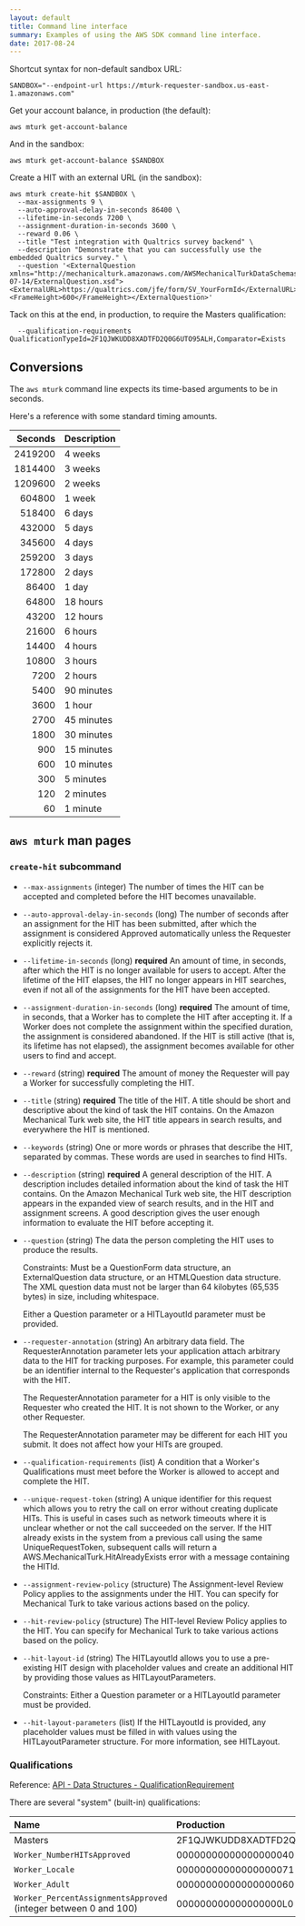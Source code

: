 ```yaml
---
layout: default
title: Command line interface
summary: Examples of using the AWS SDK command line interface.
date: 2017-08-24
---
```


Shortcut syntax for non-default sandbox URL:

    SANDBOX="--endpoint-url https://mturk-requester-sandbox.us-east-1.amazonaws.com"

Get your account balance, in production (the default):

    aws mturk get-account-balance

And in the sandbox:

    aws mturk get-account-balance $SANDBOX

Create a HIT with an external URL (in the sandbox):

    aws mturk create-hit $SANDBOX \
      --max-assignments 9 \
      --auto-approval-delay-in-seconds 86400 \
      --lifetime-in-seconds 7200 \
      --assignment-duration-in-seconds 3600 \
      --reward 0.06 \
      --title "Test integration with Qualtrics survey backend" \
      --description "Demonstrate that you can successfully use the embedded Qualtrics survey." \
      --question '<ExternalQuestion xmlns="http://mechanicalturk.amazonaws.com/AWSMechanicalTurkDataSchemas/2006-07-14/ExternalQuestion.xsd"><ExternalURL>https://qualtrics.com/jfe/form/SV_YourFormId</ExternalURL><FrameHeight>600</FrameHeight></ExternalQuestion>'

Tack on this at the end, in production, to require the Masters qualification:

      --qualification-requirements QualificationTypeId=2F1QJWKUDD8XADTFD2Q0G6UTO95ALH,Comparator=Exists


## Conversions

The `aws mturk` command line expects its time-based arguments to be in seconds.

Here's a reference with some standard timing amounts.

| Seconds | Description |
|--------:|:------------|
| 2419200 | 4 weeks     |
| 1814400 | 3 weeks     |
| 1209600 | 2 weeks     |
|  604800 | 1 week      |
|  518400 | 6 days      |
|  432000 | 5 days      |
|  345600 | 4 days      |
|  259200 | 3 days      |
|  172800 | 2 days      |
|   86400 | 1 day       |
|   64800 | 18 hours    |
|   43200 | 12 hours    |
|   21600 | 6 hours     |
|   14400 | 4 hours     |
|   10800 | 3 hours     |
|    7200 | 2 hours     |
|    5400 | 90 minutes  |
|    3600 | 1 hour      |
|    2700 | 45 minutes  |
|    1800 | 30 minutes  |
|     900 | 15 minutes  |
|     600 | 10 minutes  |
|     300 | 5 minutes   |
|     120 | 2 minutes   |
|      60 | 1 minute    |


## `aws mturk` man pages

<!-- aws mturk <subcommand> help | fmt -s -w 9999 | sed 's/- //g' | tr -s $\n -->

### `create-hit` subcommand

* `--max-assignments` (integer)
  The number of times the HIT can be accepted and completed before the HIT becomes unavailable.
* `--auto-approval-delay-in-seconds` (long)
  The number of seconds after an assignment for the HIT has been submitted, after which the assignment is considered Approved automatically unless the Requester explicitly rejects it.
* `--lifetime-in-seconds` (long) **required**
  An amount of time, in seconds, after which the HIT is no longer available for users to accept.
  After the lifetime of the HIT elapses, the HIT no longer appears in HIT searches, even if not all of the assignments for the HIT have been accepted.
* `--assignment-duration-in-seconds` (long) **required**
  The amount of time, in seconds, that a Worker has to complete the HIT after accepting it.
  If a Worker does not complete the assignment within the specified duration, the assignment is considered abandoned.
  If the HIT is still active (that is, its lifetime has not elapsed), the assignment becomes available for other users to find and accept.
* `--reward` (string) **required**
  The amount of money the Requester will pay a Worker for successfully completing the HIT.
* `--title` (string) **required**
  The title of the HIT.
  A title should be short and descriptive about the kind of task the HIT contains.
  On the Amazon Mechanical Turk web site, the HIT title appears in search results, and everywhere the HIT is mentioned.
* `--keywords` (string)
  One or more words or phrases that describe the HIT, separated by commas.
  These words are used in searches to find HITs.
* `--description` (string) **required**
  A general description of the HIT.
  A description includes detailed information about the kind of task the HIT contains.
  On the Amazon Mechanical Turk web site, the HIT description appears in the expanded view of search results, and in the HIT and assignment screens.
  A good description gives the user enough information to evaluate the HIT before accepting it.
* `--question` (string)
  The data the person completing the HIT uses to produce the results.

  Constraints: Must be a QuestionForm data structure, an ExternalQuestion data structure, or an HTMLQuestion data structure.
  The XML question data must not be larger than 64 kilobytes (65,535 bytes) in size, including whitespace.

  Either a Question parameter or a HITLayoutId parameter must be provided.
* `--requester-annotation` (string)
  An arbitrary data field.
  The RequesterAnnotation parameter lets your application attach arbitrary data to the HIT for tracking purposes.
  For example, this parameter could be an identifier internal to the Requester's application that corresponds with the HIT.

  The RequesterAnnotation parameter for a HIT is only visible to the Requester who created the HIT.
  It is not shown to the Worker, or any other Requester.

  The RequesterAnnotation parameter may be different for each HIT you submit.
  It does not affect how your HITs are grouped.
* `--qualification-requirements` (list)
  A condition that a Worker's Qualifications must meet before the Worker is allowed to accept and complete the HIT.
* `--unique-request-token` (string)
  A unique identifier for this request which allows you to retry the call on error without creating duplicate HITs.
  This is useful in cases such as network timeouts where it is unclear whether or not the call succeeded on the server.
  If the HIT already exists in the system from a previous call using the same UniqueRequestToken, subsequent calls will return a AWS.MechanicalTurk.HitAlreadyExists error with a message containing the HITId.
* `--assignment-review-policy` (structure)
  The Assignment-level Review Policy applies to the assignments under the HIT.
  You can specify for Mechanical Turk to take various actions based on the policy.
* `--hit-review-policy` (structure)
  The HIT-level Review Policy applies to the HIT.
  You can specify for Mechanical Turk to take various actions based on the policy.
* `--hit-layout-id` (string)
  The HITLayoutId allows you to use a pre-existing HIT design with placeholder values and create an additional HIT by providing those values as HITLayoutParameters.

  Constraints: Either a Question parameter or a HITLayoutId parameter must be provided.
* `--hit-layout-parameters` (list)
  If the HITLayoutId is provided, any placeholder values must be filled in with values using the HITLayoutParameter structure.
  For more information, see HITLayout.


### Qualifications

Reference: [API - Data Structures - QualificationRequirement](https://docs.aws.amazon.com/AWSMechTurk/latest/AWSMturkAPI/ApiReference_QualificationRequirementDataStructureArticle.html)

There are several "system" (built-in) qualifications:

| Name | Production | Sandbox (if ≠ Production) |
|:-----|:-----------|:--------------------------|
| Masters | 2F1QJWKUDD8XADTFD2Q0G6UTO95ALH | 2ARFPLSP75KLA8M8DH1HTEQVJT3SY6
| `Worker_NumberHITsApproved` | 00000000000000000040
| `Worker_Locale` | 00000000000000000071 |
| `Worker_Adult` | 00000000000000000060 |
| `Worker_PercentAssignmentsApproved` (integer between 0 and 100) | 000000000000000000L0 |
